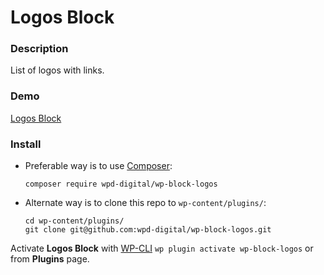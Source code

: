 # Logos Block

### Description

List of logos with links.

### Demo

[Logos Block](https://blocks.wpd.digital/logos-block/)

### Install

- Preferable way is to use [Composer](https://getcomposer.org/):

    ````
    composer require wpd-digital/wp-block-logos
    ````

- Alternate way is to clone this repo to `wp-content/plugins/`:

    ````
    cd wp-content/plugins/
    git clone git@github.com:wpd-digital/wp-block-logos.git
    ````

Activate **Logos Block** with [WP-CLI](https://make.wordpress.org/cli/handbook/)
`wp plugin activate wp-block-logos` or from **Plugins** page.
